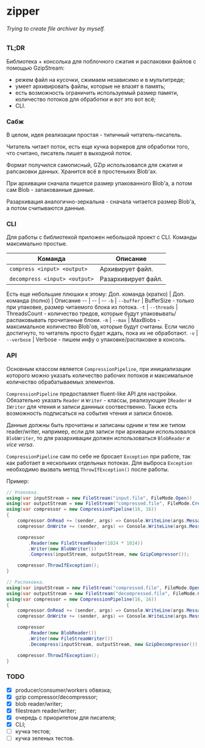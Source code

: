 zipper
=============
###### *Trying to create file archiver by myself.*

### TL;DR

Библиотека + консолька для поблочного сжатия и распаковки файлов с помощью GzipStream:
- режем файл на кусочки, сжимаем независимо и в мультитреде;
- умеет архивировать файлы, которые не влазят в память;
- есть возможность ограничить используемый размер памяти, количество потоков для обработки и вот это вот всё;
- CLI.

### Сабж

В целом, идея реализации простая - типичный читатель-писатель. 

Читатель читает поток, есть еще кучка воркеров для обработки того, что считано, писатель пишет в выходной поток.

Формат получился самописный, GZip использовался для сжатия и рапсаковки данных.
Хранится всё в простеньких Blob'ах. 

При архивации сначала пишется размер упакованного Blob'а, а потом сам Blob - запакованные данные.

Разархивация аналогично-зеркальна - сначала читается размер Blob'а, а потом считываются данные.

### CLI

Для работы с библиотекой приложен небольшой проект с CLI. Команды максимально простые.

Команда | Описание
-- | --
`compress <input> <output>` | Архивирует файл.
`decompress <input> <output>` | Разархивирует файл.

Есть еще небольшие плюшки к этому:
Доп. команда (кратко) | Доп. команда (полно) | Описание
-- | -- | --
`-b` | `--buffer` | BufferSize - только при упаковке, размер читаемого блока из потока.
`-t` | `--threads` | ThreadsCount - количество тредов, которые будут упаковывать/распаковывать прочитанные блоки.
`-m` | `--max` | MaxBlobs - максимальное количество Blob'ов, которые будут считаны. Если число достигнуто, то читатель просто будет ждать, пока их не обработают.
`-v` | `--verbose` | Verbose - пишем инфу о упаковке/распаковке в консоль.

### API

Основным классом является `CompressionPipeline`, при инициализации которого можно указать количество рабочих потоков и максимальное количество обрабатываемых элементов.

`CompressionPipeline` предоставляет fluent-like API для настройки. Обязательно указать `Reader` и `Writer` - классы, реализующие `IReader` и `IWriter` для чтения и записи даннных соотвественно. Также есть возможность подписаться на события чтения и записи блоков.

Данные должны быть прочитаны и записаны одним и тем же типом reader/writer, например, если для записи при архивации использовался `BlobWriter`, то для разархивации должен использоваться `BlobReader` и *vice versa*.

`CompressionPipeline` сам по себе не бросает `Exception` при работе, так как работает в нескольких отдельных потоках. Для выброса `Exception` необходимо вызвать метод `ThrowIfException()` после работы.

Пример:
```C#
// Упаковка.
using(var inputStream = new FileStream("input.file", FileMode.Open))
using(var outputStream = new FileStream("compressed.file", FileMode.Create))
using(var compressor = new CompressionPipeline(16, 16))
{
	compressor.OnRead += (sender, args) => Console.WriteLine(args.Message);
	compressor.OnWrite += (sender, args) => Console.WriteLine(args.Message);

	compressor
	    .Reader(new FileStreamReader(1024 * 1024))
	    .Writer(new BlobWriter())
	    .Compress(inputStream, outputStream, new GzipCompressor());

	compressor.ThrowIfException();
}

// Распаковка.
using(var inputStream = new FileStream("compressed.file", FileMode.Open))
using(var outputStream = new FileStream("decompressed.file", FileMode.Create))
using(var compressor = new CompressionPipeline(16, 16))
{
	compressor.OnRead += (sender, args) => Console.WriteLine(args.Message);
	compressor.OnWrite += (sender, args) => Console.WriteLine(args.Message);

	compressor
	    .Reader(new BlobReader())
	    .Writer(new FileStreamWriter())
	    .Decompress(inputStream, outputStream, new GzipDecompressor());

	compressor.ThrowIfException();
}
```

### TODO

- [x] producer/consumer/workers обвязка;
- [x] gzip compressor/decompressor;
- [x] blob reader/writer;
- [x] filestream reader/writer;
- [x] очередь с приоритетом для писателя;
- [x] CLI;
- [ ] кучка тестов;
- [ ] кучка зеленых тестов.
